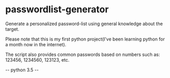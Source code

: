 # passwordlist-generator
Generate a personalized password-list using general knowledge about the target.

Please note that this is my first python project(I've been learning python for a month now in the internet).

The script also provides common passwords based on numbers such as: 123456, 1234560, 123123, etc.

-- python 3.5 --
